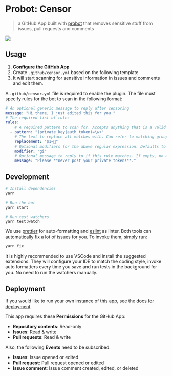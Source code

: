 # Probot: Censor

> a GitHub App built with [probot](https://github.com/probot/probot) that
> removes sensitive stuff from issues, pull requests and comments

![](https://user-images.githubusercontent.com/1433023/32177952-cca0bd7a-bd8b-11e7-8a60-20036e476f15.png)

## Usage

1. **[Configure the GitHub App](https://github.com/apps/censor)**
2. Create `.github/censor.yml` based on the following template
3. It will start scanning for sensitive information in issues and comments and
   edit them.

A `.github/censor.yml` file is required to enable the plugin. The file must
specify rules for the bot to scan in the following format:

```yaml
# An optional generic message to reply after censoring
message: "Hi there, I just edited this for you."
# The required list of rules
rules:
    # A required pattern to scan for. Accepts anything that is a valid JavaScript regluar expression
  - pattern: "(private_key|auth_token)=\w+"
    # The text to replace all matches with. Can refer to matching groups with $
    replacement: "$1=🔑"
    # Optional modifiers for the above regular expression. Defaults to "gi"
    modifier: "gi"
    # Optional message to reply to if this rule matches. If empty, no message is sent
    message: "Please **never post your private tokens**."
```

## Development

```sh
# Install dependencies
yarn

# Run the bot
yarn start

# Run test watchers
yarn test:watch
```

We use [prettier](https://prettier.io/) for auto-formatting and
[eslint](https://eslint.org/) as linter. Both tools can automatically fix a lot
of issues for you. To invoke them, simply run:

```sh
yarn fix
```

It is highly recommended to use VSCode and install the suggested extensions.
They will configure your IDE to match the coding style, invoke auto formatters
every time you save and run tests in the background for you. No need to run the
watchers manually.

## Deployment

If you would like to run your own instance of this app, see the
[docs for deployment](https://probot.github.io/docs/deployment/).

This app requires these **Permissions** for the GitHub App:

* **Repository contents**: Read-only
* **Issues**: Read & write
* **Pull requests**: Read & write

Also, the following **Events** need to be subscribed:

* **Issues**: Issue opened or edited
* **Pull request**: Pull request opened or edited
* **Issue comment**: Issue comment created, edited, or deleted
